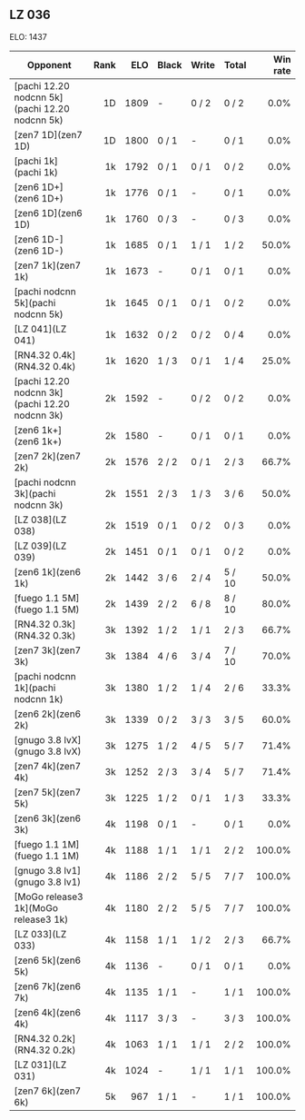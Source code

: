 ## LZ 036 ##

ELO: 1437

Opponent | Rank | ELO | Black | Write | Total | Win rate
---------|-----:|----:|-------|-------|-------|-------:
[pachi 12.20 nodcnn 5k](pachi 12.20 nodcnn 5k) | 1D | 1809 | - | 0 / 2 | 0 / 2 | 0.0%
[zen7 1D](zen7 1D) | 1D | 1800 | 0 / 1 | - | 0 / 1 | 0.0%
[pachi 1k](pachi 1k) | 1k | 1792 | 0 / 1 | 0 / 1 | 0 / 2 | 0.0%
[zen6 1D+](zen6 1D+) | 1k | 1776 | 0 / 1 | - | 0 / 1 | 0.0%
[zen6 1D](zen6 1D) | 1k | 1760 | 0 / 3 | - | 0 / 3 | 0.0%
[zen6 1D-](zen6 1D-) | 1k | 1685 | 0 / 1 | 1 / 1 | 1 / 2 | 50.0%
[zen7 1k](zen7 1k) | 1k | 1673 | - | 0 / 1 | 0 / 1 | 0.0%
[pachi nodcnn 5k](pachi nodcnn 5k) | 1k | 1645 | 0 / 1 | 0 / 1 | 0 / 2 | 0.0%
[LZ 041](LZ 041) | 1k | 1632 | 0 / 2 | 0 / 2 | 0 / 4 | 0.0%
[RN4.32 0.4k](RN4.32 0.4k) | 1k | 1620 | 1 / 3 | 0 / 1 | 1 / 4 | 25.0%
[pachi 12.20 nodcnn 3k](pachi 12.20 nodcnn 3k) | 2k | 1592 | - | 0 / 2 | 0 / 2 | 0.0%
[zen6 1k+](zen6 1k+) | 2k | 1580 | - | 0 / 1 | 0 / 1 | 0.0%
[zen7 2k](zen7 2k) | 2k | 1576 | 2 / 2 | 0 / 1 | 2 / 3 | 66.7%
[pachi nodcnn 3k](pachi nodcnn 3k) | 2k | 1551 | 2 / 3 | 1 / 3 | 3 / 6 | 50.0%
[LZ 038](LZ 038) | 2k | 1519 | 0 / 1 | 0 / 2 | 0 / 3 | 0.0%
[LZ 039](LZ 039) | 2k | 1451 | 0 / 1 | 0 / 1 | 0 / 2 | 0.0%
[zen6 1k](zen6 1k) | 2k | 1442 | 3 / 6 | 2 / 4 | 5 / 10 | 50.0%
[fuego 1.1 5M](fuego 1.1 5M) | 2k | 1439 | 2 / 2 | 6 / 8 | 8 / 10 | 80.0%
[RN4.32 0.3k](RN4.32 0.3k) | 3k | 1392 | 1 / 2 | 1 / 1 | 2 / 3 | 66.7%
[zen7 3k](zen7 3k) | 3k | 1384 | 4 / 6 | 3 / 4 | 7 / 10 | 70.0%
[pachi nodcnn 1k](pachi nodcnn 1k) | 3k | 1380 | 1 / 2 | 1 / 4 | 2 / 6 | 33.3%
[zen6 2k](zen6 2k) | 3k | 1339 | 0 / 2 | 3 / 3 | 3 / 5 | 60.0%
[gnugo 3.8 lvX](gnugo 3.8 lvX) | 3k | 1275 | 1 / 2 | 4 / 5 | 5 / 7 | 71.4%
[zen7 4k](zen7 4k) | 3k | 1252 | 2 / 3 | 3 / 4 | 5 / 7 | 71.4%
[zen7 5k](zen7 5k) | 3k | 1225 | 1 / 2 | 0 / 1 | 1 / 3 | 33.3%
[zen6 3k](zen6 3k) | 4k | 1198 | 0 / 1 | - | 0 / 1 | 0.0%
[fuego 1.1 1M](fuego 1.1 1M) | 4k | 1188 | 1 / 1 | 1 / 1 | 2 / 2 | 100.0%
[gnugo 3.8 lv1](gnugo 3.8 lv1) | 4k | 1186 | 2 / 2 | 5 / 5 | 7 / 7 | 100.0%
[MoGo release3 1k](MoGo release3 1k) | 4k | 1180 | 2 / 2 | 5 / 5 | 7 / 7 | 100.0%
[LZ 033](LZ 033) | 4k | 1158 | 1 / 1 | 1 / 2 | 2 / 3 | 66.7%
[zen6 5k](zen6 5k) | 4k | 1136 | - | 0 / 1 | 0 / 1 | 0.0%
[zen6 7k](zen6 7k) | 4k | 1135 | 1 / 1 | - | 1 / 1 | 100.0%
[zen6 4k](zen6 4k) | 4k | 1117 | 3 / 3 | - | 3 / 3 | 100.0%
[RN4.32 0.2k](RN4.32 0.2k) | 4k | 1063 | 1 / 1 | 1 / 1 | 2 / 2 | 100.0%
[LZ 031](LZ 031) | 4k | 1024 | - | 1 / 1 | 1 / 1 | 100.0%
[zen7 6k](zen7 6k) | 5k | 967 | 1 / 1 | - | 1 / 1 | 100.0%
